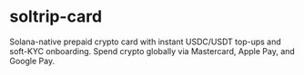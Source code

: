 # soltrip-card
Solana-native prepaid crypto card with instant USDC/USDT top-ups and soft-KYC onboarding. Spend crypto globally via Mastercard, Apple Pay, and Google Pay.
